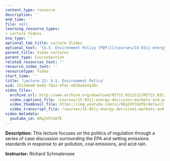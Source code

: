 ```yaml
---
content_type: resource
description: ''
end_time: ''
file: null
learning_resource_types:
- Lecture Videos
ocw_type: ''
optional_tab_title: Lecture Slides
optional_text: '[U.S. Environment Policy (PDF)](/courses/15-031j-energy-decisions-markets-and-policies-spring-2012/resources/mit15_031js12_lec21)'
parent_title: Video Lectures
parent_type: CourseSection
related_resources_text: ''
resource_index_text: ''
resourcetype: Video
start_time: ''
title: 'Lecture 21: U.S. Environment Policy'
uid: 1513dee0-be82-f8a2-9fdc-e029a43da36c
video_files:
  archive_url: http://www.archive.org/download/MIT15.031JS12/MIT15_031JS12_lec21_300k.mp4
  video_captions_file: /courses/15-031j-energy-decisions-markets-and-policies-spring-2012/c36c61def52c5a42a94f922fd45d7c84_6Rq2VFCGQfE.vtt
  video_thumbnail_file: https://img.youtube.com/vi/6Rq2VFCGQfE/default.jpg
  video_transcript_file: /courses/15-031j-energy-decisions-markets-and-policies-spring-2012/35be5b30f51601aec7765f96226e2288_6Rq2VFCGQfE.pdf
video_metadata:
  youtube_id: 6Rq2VFCGQfE
---
```


**Description:** This lecture focuses on the politics of regulation through a series of case discussion surrounding the EPA and setting emissions standards in response to air pollution, coal emissions, and acid rain.

**Instructor:** Richard Schmalensee


